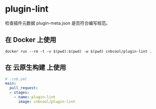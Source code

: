 # plugin-lint

检查插件元数据 plugin-meta.json 是否符合编写规范。

## 在 Docker 上使用

```shell
docker run --rm -t -v $(pwd):$(pwd) -w $(pwd) cnbcool/plugin-lint .
```

## 在 云原生构建 上使用

```yaml
# .cnb.yml
main:
  pull_request:
  - stages:
    - name: plugin-lint
      image: cnbcool/plugin-lint
```
